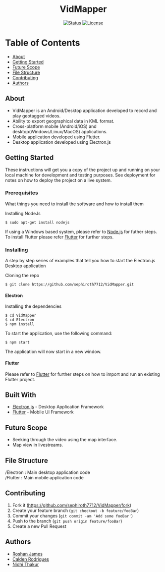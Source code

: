 <div align="center">

  # VidMapper

 
  [![Status](https://img.shields.io/badge/status-inactive-red.svg)]()
  [![License](https://img.shields.io/badge/license-GNU-blue.svg)](LICENSE.md)

</div>

# Table of Contents
+ [About](#description)
+ [Getting Started](#getting_started)
+ [Future Scope](#future_scope)
+ [File Structure](#file_structure)
+ [Contributing](#contributing)
+ [Authors](#authors)

## About<a name="description"></a>
+ VidMapper is an Android/Desktop application developed to record and play geotagged videos.
+ Ability to export geographical data in KML format. 
+ Cross-platform mobile (Android/iOS) and desktop(Windows/Linux/MacOS) applications.
+ Mobile application developed using Flutter.
+ Desktop application developed using Electron.js

## Getting Started<a name="getting_started"></a>

These instructions will get you a copy of the project up and running on your local machine for development and testing purposes. See deployment for notes on how to deploy the project on a live system.

### Prerequisites

What things you need to install the software and how to install them

Installing NodeJs
```
$ sudo apt-get install nodejs
```

If using a Windows based system, please refer to [Node.js](https://nodejs.org/en/download/) for futher steps.
To install Flutter please refer [Flutter](https://flutter.dev/docs/get-started/install) for further steps.

### Installing

A step by step series of examples that tell you how to start the Electron.js Desktop application

Cloning the repo
```
$ git clone https://github.com/sephiroth7712/VidMapper.git
```
#### Electron
Installing the dependencies
```
$ cd VidMapper
$ cd Electron
$ npm install
```
To start the application, use the following command:
```
$ npm start
```
The application will now start in a new window.

#### Flutter
Please refer to [Flutter](https://flutter.dev/docs/get-started/install) for further steps on how to import and run an existing Flutter project.

## Built With<a name="built_with"></a>
+ [Electron.js](https://www.electronjs.org/) - Desktop Application Framework
+ [Flutter](https://flutter.dev/) - Mobile UI Framework

## Future Scope<a name="future_scope"></a>
+ Seeking through the video using the map interface.
+ Map view in livestreams.

## File Structure <a name="file_structure"></a>
/Electron  : Main desktop application code <br>
/Flutter   : Main mobile application code <br>

## Contributing<a name="contributing"></a>

1. Fork it (<https://github.com/sephiroth7712/VidMapper/fork>)
2. Create your feature branch (`git checkout -b feature/fooBar`)
3. Commit your changes (`git commit -am 'Add some fooBar'`)
4. Push to the branch (`git push origin feature/fooBar`)
5. Create a new Pull Request

## Authors<a name="authors"></a>

+ [Roshan James](https://github.com/sephiroth7712) <br>
+ [Calden Rodrigues](https://github.com/caldenrodrigues) <br>
+ [Nidhi Thakur](https://github.com/nidhithakur09)

